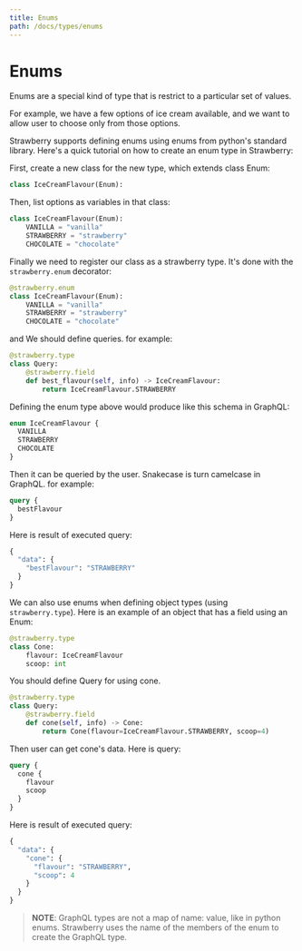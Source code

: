 ```yaml
---
title: Enums
path: /docs/types/enums
---
```


# Enums

Enums are a special kind of type that is restrict to a particular set of values.

For example, we have a few options of ice cream available, and we want to allow
user to choose only from those options.

Strawberry supports defining enums using enums from python's standard library.
Here's a quick tutorial on how to create an enum type in Strawberry:

First, create a new class for the new type, which extends class Enum:

```python
class IceCreamFlavour(Enum):
```

Then, list options as variables in that class:

```python
class IceCreamFlavour(Enum):
    VANILLA = "vanilla"
    STRAWBERRY = "strawberry"
    CHOCOLATE = "chocolate"
```

Finally we need to register our class as a strawberry type. It's done with the
`strawberry.enum` decorator:

```python
@strawberry.enum
class IceCreamFlavour(Enum):
    VANILLA = "vanilla"
    STRAWBERRY = "strawberry"
    CHOCOLATE = "chocolate"
```

and We should define queries. for example:


```python
@strawberry.type
class Query:
    @strawberry.field
    def best_flavour(self, info) -> IceCreamFlavour:
        return IceCreamFlavour.STRAWBERRY
```

Defining the enum type above would produce like this schema in GraphQL:

```graphql
enum IceCreamFlavour {
  VANILLA
  STRAWBERRY
  CHOCOLATE
}
```

Then it can be queried by the user. Snakecase is turn camelcase in GraphQL. for example:

```graphql
query {
  bestFlavour
}
```

Here is result of executed query:

```graphql
{
  "data": {
    "bestFlavour": "STRAWBERRY"
  }
}
```

We can also use enums when defining object types (using `strawberry.type`).
Here is an example of an object that has a field using an Enum:

```python
@strawberry.type
class Cone:
    flavour: IceCreamFlavour
    scoop: int
```

You should define Query for using cone.

```python
@strawberry.type
class Query:
    @strawberry.field
    def cone(self, info) -> Cone:
        return Cone(flavour=IceCreamFlavour.STRAWBERRY, scoop=4)
```

Then user can get cone's data. Here is query:

```graphql
query {
  cone {
    flavour
    scoop
  }
}
```

Here is result of executed query:

```graphql
{
  "data": {
    "cone": {
      "flavour": "STRAWBERRY",
      "scoop": 4
    }
  }
}
```

> **NOTE**: GraphQL types are not a map of name: value, like in python enums.
> Strawberry uses the name of the members of the enum to create the GraphQL
> type.

<AdditionalResources
  title="Enums"
  spec="https://spec.graphql.org/June2018/#sec-Enums"
  graphqlDocs="https://graphql.org/learn/schema/#enumeration-types"
/>
